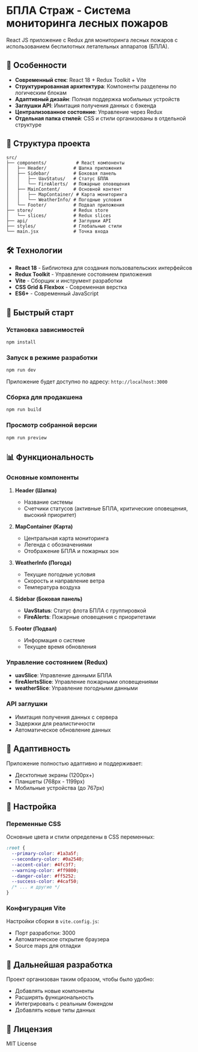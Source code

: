 # БПЛА Страж - Система мониторинга лесных пожаров

React JS приложение с Redux для мониторинга лесных пожаров с использованием беспилотных летательных аппаратов (БПЛА).

## 🚀 Особенности

- **Современный стек**: React 18 + Redux Toolkit + Vite
- **Структурированная архитектура**: Компоненты разделены по логическим блокам
- **Адаптивный дизайн**: Полная поддержка мобильных устройств
- **Заглушки API**: Имитация получения данных с бэкенда
- **Централизованное состояние**: Управление через Redux
- **Отдельная папка стилей**: CSS и стили организованы в отдельной структуре

## 📁 Структура проекта

```
src/
├── components/           # React компоненты
│   ├── Header/          # Шапка приложения
│   ├── Sidebar/         # Боковая панель
│   │   ├── UavStatus/   # Статус БПЛА
│   │   └── FireAlerts/  # Пожарные оповещения
│   ├── MainContent/     # Основной контент
│   │   ├── MapContainer/ # Карта мониторинга
│   │   └── WeatherInfo/ # Погодные условия
│   └── Footer/          # Подвал приложения
├── store/               # Redux store
│   └── slices/          # Redux slices
├── api/                 # Заглушки API
├── styles/              # Глобальные стили
└── main.jsx             # Точка входа
```

## 🛠 Технологии

- **React 18** - Библиотека для создания пользовательских интерфейсов
- **Redux Toolkit** - Управление состоянием приложения
- **Vite** - Сборщик и инструмент разработки
- **CSS Grid & Flexbox** - Современная верстка
- **ES6+** - Современный JavaScript

## 🚀 Быстрый старт

### Установка зависимостей

```bash
npm install
```

### Запуск в режиме разработки

```bash
npm run dev
```

Приложение будет доступно по адресу: `http://localhost:3000`

### Сборка для продакшена

```bash
npm run build
```

### Просмотр собранной версии

```bash
npm run preview
```

## 📊 Функциональность

### Основные компоненты

1. **Header (Шапка)**
   - Название системы
   - Счетчики статусов (активные БПЛА, критические оповещения, высокий приоритет)

2. **MapContainer (Карта)**
   - Центральная карта мониторинга
   - Легенда с обозначениями
   - Отображение БПЛА и пожарных зон

3. **WeatherInfo (Погода)**
   - Текущие погодные условия
   - Скорость и направление ветра
   - Температура воздуха

4. **Sidebar (Боковая панель)**
   - **UavStatus**: Статус флота БПЛА с группировкой
   - **FireAlerts**: Пожарные оповещения с приоритетами

5. **Footer (Подвал)**
   - Информация о системе
   - Текущее время обновления

### Управление состоянием (Redux)

- **uavSlice**: Управление данными БПЛА
- **fireAlertsSlice**: Управление пожарными оповещениями
- **weatherSlice**: Управление погодными данными

### API заглушки

- Имитация получения данных с сервера
- Задержки для реалистичности
- Автоматическое обновление данных

## 📱 Адаптивность

Приложение полностью адаптивно и поддерживает:
- Десктопные экраны (1200px+)
- Планшеты (768px - 1199px)
- Мобильные устройства (до 767px)

## 🔧 Настройка

### Переменные CSS

Основные цвета и стили определены в CSS переменных:

```css
:root {
  --primary-color: #1a3a5f;
  --secondary-color: #0a2540;
  --accent-color: #4fc3f7;
  --warning-color: #ff9800;
  --danger-color: #ff5252;
  --success-color: #4caf50;
  /* ... и другие */
}
```

### Конфигурация Vite

Настройки сборки в `vite.config.js`:
- Порт разработки: 3000
- Автоматическое открытие браузера
- Source maps для отладки

## 🎯 Дальнейшая разработка

Проект организован таким образом, чтобы было удобно:
- Добавлять новые компоненты
- Расширять функциональность
- Интегрировать с реальным бэкендом
- Добавлять новые типы данных

## 📄 Лицензия

MIT License
